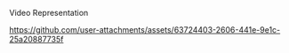 Video Representation


https://github.com/user-attachments/assets/63724403-2606-441e-9e1c-25a20887735f


